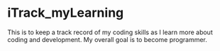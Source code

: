 # iTrack_myLearning
This is to keep a track record of my coding skills as I learn more about coding and development.
My overall goal is to become programmer.

